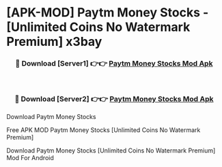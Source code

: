 # [APK-MOD] Paytm Money  Stocks - [Unlimited Coins No Watermark Premium] x3bay



<div align="center">
<h3>🔴 Download [Server1] 👉👉 <a href="https://momento.my/?title=Paytm_Money__Stocks">Paytm Money  Stocks Mod Apk</a></h3><br>

<h3>🔴 Download [Server2] 👉👉 <a href="https://momento.my/?title=Paytm_Money__Stocks">Paytm Money  Stocks Mod Apk</a></h3>
</div>



Download Paytm Money  Stocks 

Free APK MOD Paytm Money  Stocks [Unlimited Coins No Watermark Premium]

Download Paytm Money  Stocks [Unlimited Coins No Watermark Premium] Mod For Android
